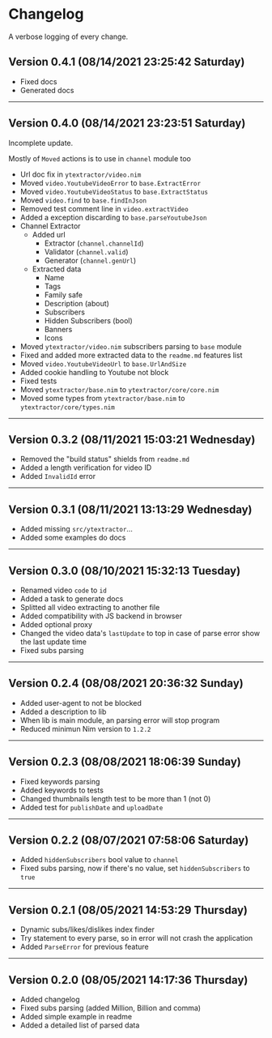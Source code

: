 <!--
  Created at: 08/05/2021 14:16:41 Thursday
  Modified at: 08/14/2021 11:25:43 PM Saturday
-->

# Changelog

A verbose logging of every change.

## Version 0.4.1 (08/14/2021 23:25:42 Saturday)

- Fixed docs
- Generated docs

---

## Version 0.4.0 (08/14/2021 23:23:51 Saturday)

Incomplete update.

Mostly of `Moved` actions is to use in `channel` module too

- Url doc fix in `ytextractor/video.nim`
- Moved `video.YoutubeVideoError` to `base.ExtractError`
- Moved `video.YoutubeVideoStatus` to `base.ExtractStatus`
- Moved `video.find` to `base.findInJson`
- Removed test comment line in `video.extractVideo`
- Added a exception discarding to `base.parseYoutubeJson`
- Channel Extractor
  - Added url
    - Extractor (`channel.channelId`)
    - Validator (`channel.valid`)
    - Generator (`channel.genUrl`)
  - Extracted data
    - Name
    - Tags
    - Family safe
    - Description (about)
    - Subscribers
    - Hidden Subscribers (bool)
    - Banners
    - Icons
- Moved `ytextractor/video.nim` subscribers parsing to `base` module
- Fixed and added more extracted data to the `readme.md` features list
- Moved `video.YoutubeVideoUrl` to `base.UrlAndSize`
- Added cookie handling to Youtube not block
- Fixed tests
- Moved `ytextractor/base.nim` to `ytextractor/core/core.nim`
- Moved some types from `ytextractor/base.nim` to `ytextractor/core/types.nim`

---

## Version 0.3.2 (08/11/2021 15:03:21 Wednesday)

- Removed the "build status" shields from `readme.md`
- Added a length verification for video ID
- Added `InvalidId` error

---

## Version 0.3.1 (08/11/2021 13:13:29 Wednesday)

- Added missing `src/ytextractor`...
- Added some examples do docs

---

## Version 0.3.0 (08/10/2021 15:32:13 Tuesday)

- Renamed video `code` to `id`
- Added a task to generate docs
- Splitted all video extracting to another file
- Added compatibility with JS backend in browser
- Added optional proxy
- Changed the video data's `lastUpdate` to top in case of parse error show the last update time
- Fixed subs parsing

---

## Version 0.2.4 (08/08/2021 20:36:32 Sunday)

- Added user-agent to not be blocked
- Added a description to lib
- When lib is main module, an parsing error will stop program
- Reduced minimun Nim version to `1.2.2`

---

## Version 0.2.3 (08/08/2021 18:06:39 Sunday)

- Fixed keywords parsing
- Added keywords to tests
- Changed thumbnails length test to be more than 1 (not 0)
- Added test for `publishDate` and `uploadDate`

---

## Version 0.2.2 (08/07/2021 07:58:06 Saturday)

- Added `hiddenSubscribers` bool value to `channel`
- Fixed subs parsing, now if there's no value, set `hiddenSubscribers` to `true`

---

## Version 0.2.1 (08/05/2021 14:53:29 Thursday)

- Dynamic subs/likes/dislikes index finder
- Try statement to every parse, so in error will not crash the application
- Added `ParseError` for previous feature

---

## Version 0.2.0 (08/05/2021 14:17:36 Thursday)

- Added changelog
- Fixed subs parsing (added Million, Billion and comma)
- Added simple example in readme
- Added a detailed list of parsed data
